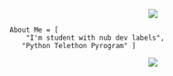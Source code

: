
<p align="center">
  <img src="https://media.giphy.com/media/RbDKaczqWovIugyJmW/giphy.gif">
</p>


```
About Me = [
    "I'm student with nub dev labels",
   "Python Telethon Pyrogram" ]
```


<p align="center"><a href="https://github.com/GodEyeX"><img src="https://github-readme-stats.vercel.app/api?username=GodEyeX&show_icons=true&theme=radical"></a></p>
<p align="center"><a href="https://github.com/GodEyeX"><img src="ht







